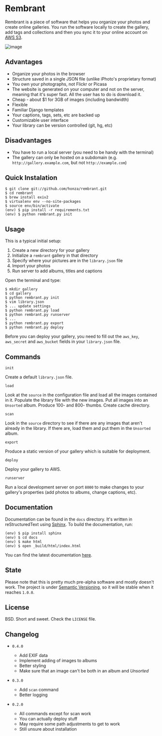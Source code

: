 Rembrant
========

Rembrant is a piece of software that helps you organize your photos and create
online galleries. You run the software locally to create the gallery, add tags
and collections and then you sync it to your online account on [AWS S3][1].

![image](http://honza.ca/rembrant/rembrant.jpg)

Advantages
----------

* Organize your photos in the browser
* Structure saved in a single JSON file (unlike iPhoto's proprietary format)
* You own your photographs, not Flickr or Picasa
* The website is generated on your computer and not on the server, meaning that
  it's super fast. All the user has to do is download it.
* Cheap - about $1 for 3GB of images (including bandwidth)
* Flexible
* Familiar Django templates
* Your captions, tags, sets, etc are backed up
* Customizable user interface
* Your library can be version controlled (git, hg, etc)

Disadvantages
-------------

* You have to run a local server (you need to be handy with the terminal)
* The gallery can only be hosted on a subdomain (e.g.
  `http://gallery.example.com`, but not `http://example.com`)


Quick Instalation
-----------

    $ git clone git://github.com/honza/rembrant.git
    $ cd rembrant
    $ brew install exiv2
    $ virtualenv env --no-site-packages
    $ source env/bin/activate
    (env) $ pip install -r requirements.txt
    (env) $ python rembrant.py init


Usage
-----

This is a typical initial setup:

1. Create a new directory for your gallery
2. Initialize a `rembrant` gallery in that directory
3. Specify where your pictures are in the `library.json` file
4. Import your photos
5. Run server to add albums, titles and captions


Open the terminal and type:

    $ mkdir gallery
    $ cd gallery
    $ python rembrant.py init
    $ vim library.json
    $ ... update settings
    $ python rembrant.py load
    $ python rembrant.py runserver
    $ ...
    $ python rembrant.py export
    $ python rembrant.py deploy

Before you can deploy your gallery, you need to fill out the `aws_key`,
`aws_secret` and `aws_bucket` fields in your `library.json` file.

Commands
--------

`init`

Create a default `library.json` file. 

`load`

Look at the `source` in the configuration file and load all the images
contained in it. Populate the library file with the new images. Put all images
into an `Unsorted` album. Produce 100- and 800- thumbs. Create cache directory.

`scan`

Look in the `source` directory to see if there are any images that aren't
already in the library. If there are, load them and put them in the `Unsorted`
album.

`export`

Produce a static version of your gallery which is suitable for deployment.

`deploy`

Deploy your gallery to AWS.

`runserver`

Run a local development server on port `8000` to make changes to your gallery's
properties (add photos to albums, change captions, etc).

Documentation
-------------

Documentation can be found in the `docs` directory. It's written in
reStructuredText using [Sphinx][2]. To build the documentation, run:

    (env) $ pip install sphinx
    (env) $ cd docs
    (env) $ make html
    (env) $ open _build/html/index.html

You can find the latest documentation [here][4].


State
-----

Please note that this is pretty much pre-alpha software and mostly doesn't
work. The project is under [Semantic Versioning][3], so it will be stable when
it reaches `1.0.0`.


License
-------

BSD. Short and sweet. Check the `LICENSE` file.

Changelog
---------

* `0.4.0`
    * Add EXIF data
    * Implement adding of images to albums
    * Better styling
    * Make sure that an image can't be both in an album and *Unsorted*

* `0.3.0`
    * Add `scan` command
    * Better logging

* `0.2.0`
    * All commands except for scan work
    * You can actually deploy stuff
    * May require some path adjustments to get to work
    * Still unsure about installation

[1]: http://aws.amazon.com/s3/
[2]: http://sphinx.pocoo.org/index.html
[3]: http://semver.org/
[4]: http://rembrant.readthedocs.org/en/latest/index.html
